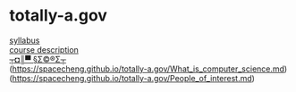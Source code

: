 # totally-a.gov
[syllabus](https://spacecheng.github.io/totally-a.gov/syllabus.md)</br>
[course description](https://spacecheng.github.io/totally-a.gov/course_description.md)</br>
[┬◘║▀ §Σ©®Σ┬](https://spacecheng.github.io/totally-a.gov/-|---|.--.|...|.|-.-.|.-.|.|-|.html)</br>
(https://spacecheng.github.io/totally-a.gov/What_is_computer_science.md)</br>
(https://spacecheng.github.io/totally-a.gov/People_of_interest.md) 
